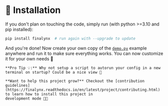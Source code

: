 # 🔧 Installation

If you don't plan on touching the code, simply run (with python >=3.10 and pip installed):
```sh
pip install finalynx  # run again with --upgrade to update
```

And you're done! Now create your own copy of the [`demo.py`](https://github.com/MadeInPierre/finalynx/blob/main/examples/demo.py) example anywhere and run it to make sure everything works. You can now customize it for your own needs 🚀

```{tip}
**Pro Tip 💡:** Why not setup a script to autorun your config in a new terminal on startup? Could be a nice view 🤭
```


```{note}
**Want to help this project grow?** Checkout the [contribution guidelines](https://finalynx.readthedocs.io/en/latest/project/contributing.html) to learn how to install this project in
development mode 🧑‍💻
```
